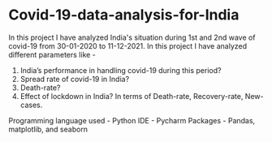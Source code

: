 # Covid-19-data-analysis-for-India
In this project I have analyzed India's situation during 1st and 2nd wave of covid-19 from 30-01-2020 to 11-12-2021. In this project I have analyzed different parameters like -
1. India’s performance in handling covid-19 during this period?
2. Spread rate of covid-19 in India?
3. Death-rate?
4. Effect of lockdown in India? In terms of Death-rate, Recovery-rate, New-cases.

Programming language used - Python
IDE - Pycharm
Packages - Pandas, matplotlib, and seaborn
